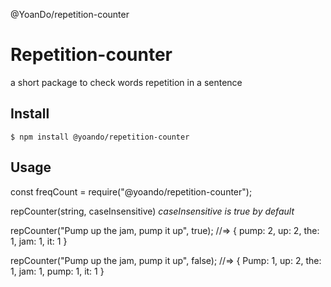 @YoanDo/repetition-counter

# Repetition-counter
a short package to check words repetition in a sentence

## Install

```
$ npm install @yoando/repetition-counter
```

## Usage
const freqCount = require("@yoando/repetition-counter");

repCounter(string, caseInsensitive)
*caseInsensitive is true by default*

repCounter("Pump up the jam, pump it up", true);
//=> { pump: 2, up: 2, the: 1, jam: 1, it: 1 }

repCounter("Pump up the jam, pump it up", false);
//=> { Pump: 1, up: 2, the: 1, jam: 1, pump: 1, it: 1 }
